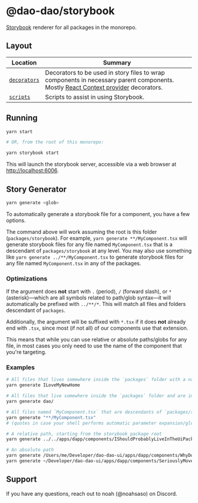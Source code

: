 # @dao-dao/storybook

[Storybook](https://storybook.js.org/) renderer for all packages in the
monorepo.

## Layout

| Location                     | Summary                                                                                                                                                                    |
| ---------------------------- | -------------------------------------------------------------------------------------------------------------------------------------------------------------------------- |
| [`decorators`](./decorators) | Decorators to be used in story files to wrap components in necessary parent components. Mostly [React Context provider](https://reactjs.org/docs/context.html) decorators. |
| [`scripts`](./scripts)       | Scripts to assist in using Storybook.                                                                                                                                      |

## Running

```bash
yarn start

# OR, from the root of this monorepo:

yarn storybook start
```

This will launch the storybook server, accessible via a web browser at [http://localhost:6006](http://localhost:6006).

## Story Generator

```bash
yarn generate <glob>
```

To automatically generate a storybook file for a component, you have a few
options.

The command above will work assuming the root is this folder
(`packages/storybook`). For example, `yarn generate **/MyComponent.tsx` will
generate storybook files for any file named `MyComponent.tsx` that is a
descendant of `packages/storybook` at any level. You may also use something like
`yarn generate ../**/MyComponent.tsx` to generate storybook files for any file
named `MyComponent.tsx` in any of the packages.

### Optimizations

If the argument does **not** start with `.` (period), `/` (forward slash), or
`*` (asterisk)—which are all symbols related to path/glob syntax—it will
automatically be prefixed with `../**/*`. This will match all files and folders
descendant of `packages`.

Additionally, the argument will be suffixed with `*.tsx` if it does **not**
already end with `.tsx`, since most (if not all) of our components use that
extension.

This means that while you can use relative or absolute paths/globs for any file,
in most cases you only need to use the name of the component that you're
targeting.

### Examples

```bash
# All files that lives somewhere inside the `packages` folder with a name that starts with `ILoveMyNewHome`, such as a new component in the stateless package at `packages/stateless/components/ILoveMyNewHomeInTheUiPackage.tsx`.
yarn generate ILoveMyNewHome

# All files that live somewhere inside the `packages` folder and are immediate children of any folder that ends with `dao`, such as `packages/stateless/components/dao/*.tsx` or `packages/stateless/components/some_dao/*.tsx`
yarn generate dao/

# All files named `MyComponent.tsx` that are descendants of `packages/storybook` at any level
yarn generate "**/MyComponent.tsx"
# (quotes in case your shell performs automatic parameter expansion/globbing of unquoted text such as fish)

# A relative path, starting from the storybook package root
yarn generate ../../apps/dapp/components/IShouldProbablyLiveInTheUiPackage.tsx

# An absolute path
yarn generate /Users/me/Developer/dao-dao-ui/apps/dapp/components/WhyDoILiveHere.tsx
yarn generate ~/Developer/dao-dao-ui/apps/dapp/components/SeriouslyMoveMePlease.tsx
```

## Support

If you have any questions, reach out to noah (@noahsaso) on Discord.

